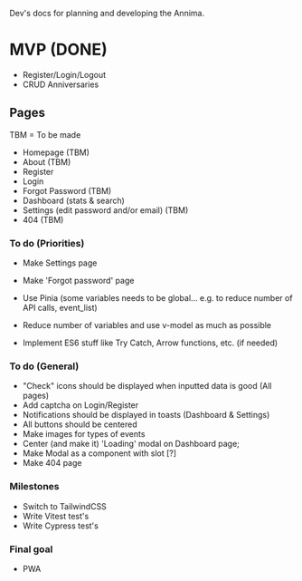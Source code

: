 Dev's docs for planning and developing the Annima.

# MVP (DONE)

- Register/Login/Logout
- CRUD Anniversaries

## Pages

TBM = To be made

- Homepage (TBM)
- About (TBM)
- Register
- Login
- Forgot Password (TBM)
- Dashboard (stats & search)
- Settings (edit password and/or email) (TBM)
- 404 (TBM)

### To do (Priorities)

- Make Settings page
- Make 'Forgot password' page

- Use Pinia (some variables needs to be global... e.g. to reduce number of API calls, event_list)
- Reduce number of variables and use v-model as much as possible
- Implement ES6 stuff like Try Catch, Arrow functions, etc. (if needed)

### To do (General)

- "Check" icons should be displayed when inputted data is good (All pages)
- Add captcha on Login/Register
- Notifications should be displayed in toasts (Dashboard & Settings)
- All buttons should be centered
- Make images for types of events
- Center (and make it) 'Loading' modal on Dashboard page;
- Make Modal as a component with slot [?]
- Make 404 page

### Milestones

- Switch to TailwindCSS
- Write Vitest test's
- Write Cypress test's

### Final goal

- PWA
